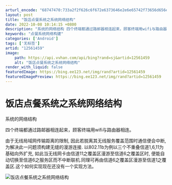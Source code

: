 ```yaml
---
arturl_encode: "68747470:733a2f2f626c6f672e6373646e2e6e65742f73656d656e7279:2f61727469636c652f64657461696c732f3132353631343539"
layout: post
title: "饭店点餐系统之系统网络结构"
date: 2022-10-08 10:14:15 +0800
description: "系统的网络结构 四个终端都通过路邮器相连起来，顾客终端用wifi与路由器相连。由于无线局域网传输距离"
keywords: "点餐系统网络构建"
categories: ['Android']
tags: ['无标签']
artid: "12561459"
image:
    path: https://api.vvhan.com/api/bing?rand=sj&artid=12561459
    alt: "饭店点餐系统之系统网络结构"
render_with_liquid: false
featuredImage: https://bing.ee123.net/img/rand?artid=12561459
featuredImagePreview: https://bing.ee123.net/img/rand?artid=12561459
---
```


# 饭店点餐系统之系统网络结构

系统的网络结构

四个终端都通过路邮器相连起来，顾客终端用wifi与路由器相连。

由于无线局域网传输距离的限制, 因此若脱离其无线服务覆盖范围时通信便会中断, 为解决此一问题须构建无缝的漫游连接. 以802.11b为例以三个不重叠信道1,6,11为基础向外扩充, 如此当无线网卡由信道11之覆盖区漫游至信道6之覆盖区时, 便能自动切换至信道6之服务区而不中断联机.同理可再由信道6之覆盖区漫游至信道1之覆盖区.这个如何实现现在还没有一个实现方法。

![](https://i-blog.csdnimg.cn/blog_migrate/a4c26d1e5885305701be709a3d33442f.gif "饭店点餐系统之系统网络结构")